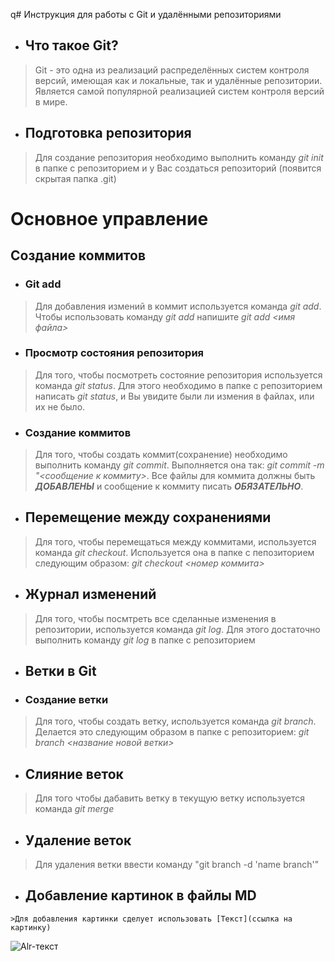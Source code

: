 q# Инструкция для работы с Git и удалёнными репозиториями

* ## Что такое Git?
> Git - это одна из реализаций распределённых систем контроля версий, имеющая как и локальные, так и удалённые репозитории. Является самой популярной реализацией систем контроля версий в мире.
* ## Подготовка репозитория
> Для создание репозитория необходимо выполнить команду *git init*  в папке с репозиторием и у Вас создаться репозиторий (появится скрытая папка .git)

# Основное управление

## Создание коммитов

* ### Git add
>Для добавления измений в коммит используется команда *git add*. Чтобы использовать команду *git add* напишите *git add <имя файла>* 

* ### Просмотр состояния репозитория
>Для того, чтобы посмотреть состояние репозитория используется команда *git status*. Для этого необходимо в папке с репозиторием написать *git status*, и Вы увидите были ли измения в файлах, или их не было.

* ### Создание коммитов
>Для того, чтобы создать коммит(сохранение) необходимо выполнить команду *git commit*. Выполняется она так: *git commit -m "<сообщение к коммиту>*. Все файлы для коммита должны быть ***ДОБАВЛЕНЫ*** и сообщение к коммиту писать ***ОБЯЗАТЕЛЬНО***.

* ## Перемещение между сохранениями
>Для того, чтобы перемещаться между коммитами, используется команда *git checkout*. Используется она в папке с пепозиторием следующим образом: *git checkout <номер коммита>*

* ## Журнал изменений
>Для того, чтобы посмтреть все сделанные изменения в репозитории, используется команда *git log*. Для этого достаточно выполнить команду *git log* в папке с репозиторием

* ## Ветки в Git

* ### Создание ветки

>Для того, чтобы создать ветку, используется команда *git branch*. Делается это следующим образом в папке с репозиторием: *git branch <название новой ветки>*
 
* ## Слияние веток

>Для того чтобы дабавить ветку в текущую ветку используется команда *git merge <name branch>*

* ## Удаление веток
>Для удаления ветки ввести команду "git branch -d 'name branch'"


* ## Добавление картинок в файлы MD
```
>Для добавления картинки сделует использовать [Текст](ссылка на картинку)
```

![Alr-текст](https://cs11.pikabu.ru/post_img/2019/02/04/12/1549312329147951618.jpg)